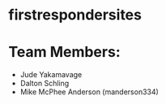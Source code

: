 # firstrespondersites
# Team Members:
* Jude Yakamavage
* Dalton Schling
* Mike McPhee Anderson (manderson334)
